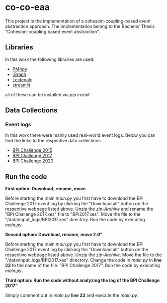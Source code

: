 # co-co-eaa
This project is the implementation of a cohesion-coupling-based event abstraction approach. The implementation belong to the Bachelor Thesis "Cohesion-coupling based event abstraction".

## Libraries
In this work the following libraries are used:
  * [PM4py](https://pm4py.fit.fraunhofer.de)
  * [iGraph](https://igraph.org/python/)
  * [Leidenalg](https://leidenalg.readthedocs.io/en/stable/)
  * [streamlit](https://www.streamlit.io)

all of these can be installed via _pip install_.

## Data Collections

### Event logs
In this work there were mainly used real-world event logs. Below you can find the links to the respective data collections.
  * [BPI Challenge 2015](https://data.4tu.nl/search?q=:keyword:%20%22BPI%20Challenge%202015%22)
  * [BPI Challenge 2017](https://data.4tu.nl/articles/dataset/BPI_Challenge_2017/12696884)
  * [BPI Challenge 2020](https://data.4tu.nl/search?q=:keyword:%20%22Collection%3A%20BPI%20Challenge%202020%22)

## Run the code
**First option: Download, rename, move**

Before starting the main _main.py_ you first have to download the BPI Challenge 2017 event log by clicking the "Download all" button on the respective webpage listed above. Unzip the _zip-Archive_ and rename the "BPI Challenge 2017.xes" file to "BPI2017.xes". Move the file to the "/data/input_logs/BPI2017.xes" directory.
Run the code by executing _main.py_.

**Second option: Download, rename, move 2.0"**

Before starting the main _main.py_ you first have to download the BPI Challenge 2017 event log by clicking the "Download all" button on the respective webpage listed above. Unzip the _zip-Archive_. Move the file to the "/data/input_logs/BPI2017.xes" directory. Change the code in _main.py_ in **line 23** to the name of the file: "BPI Challenge 2017".
Run the code by executing _main.py_.

**Third option: Run the code without analyzing the log of the BPI Challenge 2017"**

Simply comment out in _main.py_ **line 23** and execute the _main.py_.
